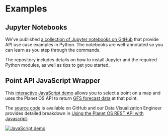 # Examples

## Jupyter Notebooks
We've published <a href="https://github.com/planet-os/notebooks" target="_blank">a collection of Jupyter notebooks on GitHub</a> that provide API use case examples in Python. The notebooks are well-annotated so you can learn as you step through the commands.

The repository includes details on how to install Jupyter and the required Python modules, as well as tips to get you started.

## Point API JavaScript Wrapper
This <a href="http://planet-os.github.io/demos/point_api/" target="_blank">interactive JavaScript demo</a> allows you to select a point on a map and uses the Planet OS API to return <a href="http://data.planetos.com/datasets/noaa_gfs_global_sflux_0.12d:gfs-global-weather-forecast-by-ncep-near-surface-parameters" target="_blank" title="GFS Global Weather Forecast on Planet OS">GFS forecast data</a> at that point.

The <a href="https://github.com/planet-os/demos/tree/master/point_api" target="_blank">source code</a> is available on GitHub and our Data Visualization Engineer provides detailed breakdown in <a href="https://planetos.com/blog/using-the-planet-os-rest-api-with-javascript/" target="_blank">Using the Planet OS REST API with Javascript</a>.

<a href="http://planet-os.github.io/demos/point_api/" target="_blank"><img src="https://cdn0.planetos.com/wp-content/uploads/2016/03/point_api_demo-760x736.jpg" alt="JavaScript demo" /></a>
